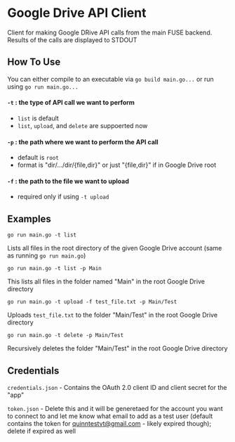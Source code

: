 # Google Drive API Client
Client for making Google DRive API calls from the main FUSE backend. Results of the calls are displayed to STDOUT

## How To Use
You can either compile to an executable via `go build main.go...` or run using `go run main.go...`

#### `-t` : the type of API call we want to perform
- `list` is default
- `list`, `upload`, and `delete` are suppoerted now
    
#### `-p` : the path where we want to perform the API call
- default is `root`
- format is "dir/.../dir/{file,dir}" or just "{file,dir}" if in Google Drive root

#### `-f` : the path to the file we want to upload
- required only if using `-t upload`
    
## Examples


`go run main.go -t list`

Lists all files in the root directory of the given Google Drive account (same as running `go run main.go`)

`go run main.go -t list -p Main`

This lists all files in the folder named "Main" in the root Google Drive directory

`go run main.go -t upload -f test_file.txt -p Main/Test`

Uploads `test_file.txt` to the folder "Main/Test" in the root Google Drive directory

`go run main.go -t delete -p Main/Test`

Recursively deletes the folder "Main/Test" in the root Google Drive directory

## Credentials

`credentials.json` - Contains the OAuth 2.0 client ID and client secret for the "app"

`token.json` - Delete this and it will be generetaed for the account you want to connect to and let me know what email to add as a test user (default contains the token for quinntestvt@gmail.com - likely expired though); delete if expired as well

